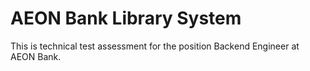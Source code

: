 # AEON Bank Library System
This is technical test assessment for the position Backend Engineer at AEON Bank.

